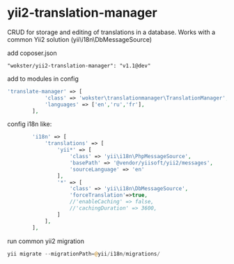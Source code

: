 # yii2-translation-manager
CRUD for storage and editing of translations in a database. Works with a common Yii2 solution (yii\i18n\DbMessageSource)

add coposer.json

`"wokster/yii2-translation-manager": "v1.1@dev"`

add to modules in config

```php
'translate-manager' => [
            'class' => 'wokster\translationmanager\TranslationManager',
            'languages' => ['en','ru','fr'],
        ],
```

config i18n like:

```php
        'i18n' => [
            'translations' => [
                'yii*' => [
                    'class' => 'yii\i18n\PhpMessageSource',
                    'basePath' => '@vendor/yiisoft/yii2/messages',
                    'sourceLanguage' => 'en'
                ],
                '*' => [
                    'class' => 'yii\i18n\DbMessageSource',
                    'forceTranslation'=>true,
                    //'enableCaching' => false,
                    //'cachingDuration' => 3600,
                ]
            ],
        ],
```

run common yii2 migration

```php
yii migrate --migrationPath=@yii/i18n/migrations/
```
